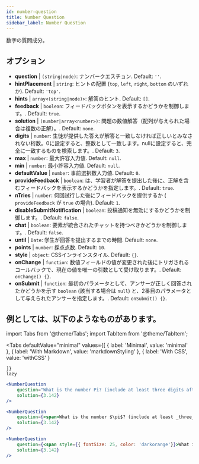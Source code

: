 ```yaml
---
id: number-question 
title: Number Question
sidebar_label: Number Question
---
```


数字の質問成分。

## オプション

* __question__ | `(string|node)`: ナンバークエスチョン. Default: `''`.
* __hintPlacement__ | `string`: ヒントの配置 (`top`, `left`, `right`, `bottom` のいずれか). Default: `'top'`.
* __hints__ | `array<(string|node)>`: 解答のヒント. Default: `[]`.
* __feedback__ | `boolean`: フィードバックボタンを表示するかどうかを制御します。. Default: `true`.
* __solution__ | `(number|array<number>)`: 問題の数値解答（配列が与えられた場合は複数の正解）。. Default: `none`.
* __digits__ | `number`: 生徒が提供した答えが解答と一致しなければ正しいとみなされない桁数。0に設定すると、整数として一致します。nullに設定すると、完全に一致するものを検索します。. Default: `3`.
* __max__ | `number`: 最大許容入力値. Default: `null`.
* __min__ | `number`: 最小許容入力値. Default: `null`.
* __defaultValue__ | `number`: 事前選択数入力値. Default: `0`.
* __provideFeedback__ | `boolean`: は、学習者が解答を提出した後に、正解を含むフィードバックを表示するかどうかを指定します。. Default: `true`.
* __nTries__ | `number`: 何回試行した後にフィードバックを提供するか ( `provideFeedback` が `true` の場合). Default: `1`.
* __disableSubmitNotification__ | `boolean`: 投稿通知を無効にするかどうかを制御します。. Default: `false`.
* __chat__ | `boolean`: 要素が統合されたチャットを持つべきかどうかを制御します。. Default: `false`.
* __until__ | `Date`: 学生が回答を提出するまでの時間. Default: `none`.
* __points__ | `number`: 採点点数. Default: `10`.
* __style__ | `object`: CSSインラインスタイル. Default: `{}`.
* __onChange__ | `function`: 数値フィールドの値が変更された後にトリガされるコールバックで、現在の値を唯一の引数として受け取ります。. Default: `onChange() {}`.
* __onSubmit__ | `function`: 最初のパラメータとして、アンサーが正しく回答されたかどうかを示す `boolean` (該当する場合は `null`) と、2番目のパラメータとして与えられたアンサーを指定します。. Default: `onSubmit() {}`.


## 例としては、以下のようなものがあります。

import Tabs from '@theme/Tabs';
import TabItem from '@theme/TabItem';

<Tabs
    defaultValue="minimal"
    values={[
        { label: 'Minimal', value: 'minimal' },
        { label: 'With Markdown', value: 'markdownStyling' },
        { label: 'With CSS', value: 'withCSS' }
        
    ]}
    lazy
>

<TabItem value="minimal">

```jsx live
<NumberQuestion
    question="What is the number Pi? (include at least three digits after the decimal point)"
    solution={3.142}
/>
```
</TabItem>

<TabItem value="markdownStyling">

```jsx live
<NumberQuestion
    question={<span>What is the number $\pi$? (include at least _three_ digits after the decimal point)</span>}
    solution={3.142}
/>
```
</TabItem>

<TabItem value="withCSS">

```jsx live
<NumberQuestion
    question={<span style={{ fontSize: 25, color: 'darkorange'}}>What is the number PI - three digits after the period</span>}
    solution={3.142}
/>
```
</TabItem>

</Tabs>
